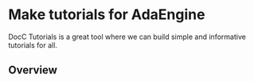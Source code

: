 # Make tutorials for AdaEngine

DocC Tutorials is a great tool where we can build simple and informative tutorials for all. 

## Overview

<!-- Add links to Swift DocC and commands -->

